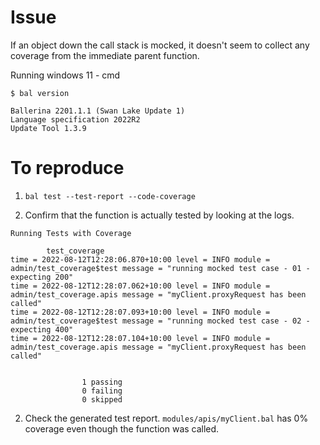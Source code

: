 # Issue
If an object down the call stack is mocked, it doesn't seem to collect any coverage from the immediate parent function.

Running windows 11 - cmd
```
$ bal version

Ballerina 2201.1.1 (Swan Lake Update 1)
Language specification 2022R2
Update Tool 1.3.9
```

# To reproduce

1. `bal test --test-report --code-coverage` 

2. Confirm that the function is actually tested by looking at the logs.
```log
Running Tests with Coverage

        test_coverage
time = 2022-08-12T12:28:06.870+10:00 level = INFO module = admin/test_coverage$test message = "running mocked test case - 01 - expecting 200"
time = 2022-08-12T12:28:07.062+10:00 level = INFO module = admin/test_coverage.apis message = "myClient.proxyRequest has been called"
time = 2022-08-12T12:28:07.093+10:00 level = INFO module = admin/test_coverage$test message = "running mocked test case - 02 - expecting 400"
time = 2022-08-12T12:28:07.104+10:00 level = INFO module = admin/test_coverage.apis message = "myClient.proxyRequest has been called"


                1 passing
                0 failing
                0 skipped
```

2. Check the generated test report. `modules/apis/myClient.bal` has 0% coverage even though the function was called.
